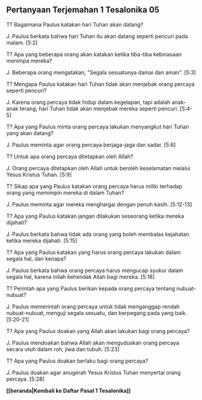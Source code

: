 ## Pertanyaan Terjemahan 1 Tesalonika 05 ##

T? Bagaimana Paulus katakan hari Tuhan akan datang?

J. Paulus berkata bahwa hari Tuhan itu akan datang seperti pencuri pada malam. [5:2]

T? Apa yang beberapa orang akan katakan ketika tiba-tiba kebinasaan menimpa mereka?

J. Beberapa orang mengatakan, "Segala sesuatunya damai dan aman". [5:3]

T? Mengapa Paulus katakan hari Tuhan tidak akan menjebak orang percaya seperti pencuri?

J. Karena orang percaya tidak hidup dalam kegelapan, tapi adalah anak-anak terang, hari Tuhan tidak akan menjebak mereka seperti pencuri. [5:4-5]

T? Apa yang Paulus minta orang percaya lakukan menyangkut hari Tuhan yang akan datang?

J. Paulus meminta agar orang percaya berjaga-jaga dan sadar. [5:6]

T? Untuk apa orang percaya ditetapkan oleh Allah?

J. Orang percaya ditetapkan oleh Allah untuk beroleh keselamatan melalui Yesus Kristus Tuhan. [5:9]

T? Sikap apa yang Paulus katakan orang percaya harus miliki terhadap orang yang memimpin mereka di dalam Tuhan?

J. Paulus meminta agar mereka menghargai dengan penuh kasih. [5:12-13]

T? Apa yang Paulus katakan jangan dilakukan seseorang ketika mereka dijahati?

J. Paulus berkata bahwa tidak ada orang yang boleh membalas kejahatan ketika mereka dijahati. [5:15]

T? Apa yang Paulus katakan yang harus orang percaya lakukan dalam segala hal, dan kenapa?

J. Paulus berkata bahwa orang percaya harus mengucap syukur dalam segala hal, karena inilah kehendak Allah bagi mereka. [5:18]

T? Perintah apa yang Paulus berikan kepada orang percaya tentang nubuat-nubuat?

J. Paulus memerintah orang percaya untuk tidak menganggap rendah nubuat-nubuat, menguji segala sesuatu, dan berpegang pada yang baik. [5:20-21]

T? Apa yang Paulus doakan yang Allah akan lakukan bagi orang percaya?

J. Paulus mendoakan bahwa Allah akan menguduskan orang percaya secara utuh dalam roh, jiwa dan tubuh. [5:23]

T? Apa yang Paulus doakan berlaku bagi orang percaya?

J. Paulus doakan agar anugerah Yesus Kristus Tuhan menyertai orang percaya. [5:28]

__[[beranda|Kembali ke Daftar Pasal 1 Tesalonika]]__


